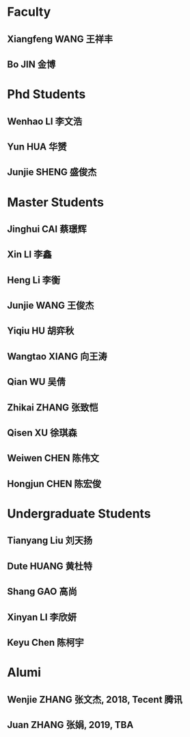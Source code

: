 # Faculty
## Xiangfeng WANG 王祥丰
## Bo JIN 金博

# Phd Students
## Wenhao LI 李文浩
## Yun HUA 华赟
## Junjie SHENG 盛俊杰

# Master Students
## Jinghui CAI 蔡璟辉
## Xin LI 李鑫
## Heng Li 李衡
## Junjie WANG 王俊杰
## Yiqiu HU 胡弈秋
## Wangtao XIANG 向王涛
## Qian WU 吴倩
## Zhikai ZHANG 张致恺
## Qisen XU 徐琪森
## Weiwen CHEN 陈伟文
## Hongjun CHEN 陈宏俊

# Undergraduate Students
## Tianyang Liu 刘天扬
## Dute HUANG 黄杜特
## Shang GAO 高尚
## Xinyan LI 李欣妍
## Keyu Chen 陈柯宇

# Alumi
## Wenjie ZHANG 张文杰, 2018, Tecent 腾讯
## Juan ZHANG 张娟, 2019, TBA
